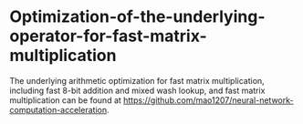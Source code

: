 # Optimization-of-the-underlying-operator-for-fast-matrix-multiplication
The underlying arithmetic optimization for fast matrix multiplication, including fast 8-bit addition and mixed wash lookup, and fast matrix multiplication can be found at https://github.com/mao1207/neural-network-computation-acceleration.
